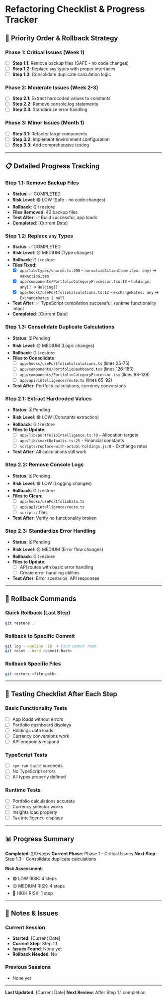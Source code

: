 # Refactoring Checklist & Progress Tracker

## 🎯 **Priority Order & Rollback Strategy**

### **Phase 1: Critical Issues (Week 1)**
- [ ] **Step 1.1**: Remove backup files (SAFE - no code changes)
- [ ] **Step 1.2**: Replace `any` types with proper interfaces
- [ ] **Step 1.3**: Consolidate duplicate calculation logic

### **Phase 2: Moderate Issues (Week 2-3)**
- [ ] **Step 2.1**: Extract hardcoded values to constants
- [ ] **Step 2.2**: Remove console.log statements
- [ ] **Step 2.3**: Standardize error handling

### **Phase 3: Minor Issues (Month 1)**
- [ ] **Step 3.1**: Refactor large components
- [ ] **Step 3.2**: Implement environment configuration
- [ ] **Step 3.3**: Add comprehensive testing

---

## 📋 **Detailed Progress Tracking**

### **Step 1.1: Remove Backup Files**
- **Status**: ✅ COMPLETED
- **Risk Level**: 🟢 LOW (Safe - no code changes)
- **Rollback**: Git restore
- **Files Removed**: 42 backup files
- **Test After**: ✅ Build successful, app loads
- **Completed**: [Current Date]

### **Step 1.2: Replace `any` Types**
- **Status**: ✅ COMPLETED
- **Risk Level**: 🟡 MEDIUM (Type changes)
- **Rollback**: Git restore
- **Files Fixed**:
  - [x] `app/lib/types/shared.ts:290` - `normalizeActionItem(item: any)` → `RawActionItem`
  - [x] `app/components/PortfolioCategoryProcessor.tsx:18` - `holdings: any[]` → `Holding[]`
  - [x] `app/hooks/usePortfolioCalculations.ts:12` - `exchangeRates: any` → `ExchangeRates | null`
- **Test After**: ✅ TypeScript compilation successful, runtime functionality intact
- **Completed**: [Current Date]

### **Step 1.3: Consolidate Duplicate Calculations**
- **Status**: ⏳ Pending
- **Risk Level**: 🟡 MEDIUM (Logic changes)
- **Rollback**: Git restore
- **Files to Consolidate**:
  - [ ] `app/hooks/usePortfolioCalculations.ts` (lines 25-75)
  - [ ] `app/components/PortfolioDashboard.tsx` (lines 126-183)
  - [ ] `app/components/PortfolioCategoryProcessor.tsx` (lines 88-139)
  - [ ] `app/api/intelligence/route.ts` (lines 65-92)
- **Test After**: Portfolio calculations, currency conversions

### **Step 2.1: Extract Hardcoded Values**
- **Status**: ⏳ Pending
- **Risk Level**: 🟢 LOW (Constants extraction)
- **Rollback**: Git restore
- **Files to Update**:
  - [ ] `app/lib/portfolioIntelligence.ts:70` - Allocation targets
  - [ ] `app/lib/smartDefaults.ts:25` - Financial constants
  - [ ] `scripts/replace-with-actual-holdings.js:8` - Exchange rates
- **Test After**: All calculations still work

### **Step 2.2: Remove Console Logs**
- **Status**: ⏳ Pending
- **Risk Level**: 🟢 LOW (Logging changes)
- **Rollback**: Git restore
- **Files to Clean**:
  - [ ] `app/hooks/usePortfolioData.ts`
  - [ ] `app/api/intelligence/route.ts`
  - [ ] `scripts/` files
- **Test After**: Verify no functionality broken

### **Step 2.3: Standardize Error Handling**
- **Status**: ⏳ Pending
- **Risk Level**: 🟡 MEDIUM (Error flow changes)
- **Rollback**: Git restore
- **Files to Update**:
  - [ ] API routes with basic error handling
  - [ ] Create error handling utilities
- **Test After**: Error scenarios, API responses

---

## 🔄 **Rollback Commands**

### **Quick Rollback (Last Step)**
```bash
git restore .
```

### **Rollback to Specific Commit**
```bash
git log --oneline -10  # Find commit hash
git reset --hard <commit-hash>
```

### **Rollback Specific Files**
```bash
git restore <file-path>
```

---

## 🧪 **Testing Checklist After Each Step**

### **Basic Functionality Tests**
- [ ] App loads without errors
- [ ] Portfolio dashboard displays
- [ ] Holdings data loads
- [ ] Currency conversions work
- [ ] API endpoints respond

### **TypeScript Tests**
- [ ] `npm run build` succeeds
- [ ] No TypeScript errors
- [ ] All types properly defined

### **Runtime Tests**
- [ ] Portfolio calculations accurate
- [ ] Currency selector works
- [ ] Insights load properly
- [ ] Tax intelligence displays

---

## 📊 **Progress Summary**

**Completed**: 2/9 steps
**Current Phase**: Phase 1 - Critical Issues
**Next Step**: Step 1.3 - Consolidate duplicate calculations

**Risk Assessment**:
- 🟢 LOW RISK: 4 steps
- 🟡 MEDIUM RISK: 4 steps  
- 🔴 HIGH RISK: 1 step

---

## 📝 **Notes & Issues**

### **Current Session**
- **Started**: [Current Date]
- **Current Step**: Step 1.1
- **Issues Found**: None yet
- **Rollback Needed**: No

### **Previous Sessions**
- None yet

---

**Last Updated**: [Current Date]
**Next Review**: After Step 1.1 completion 